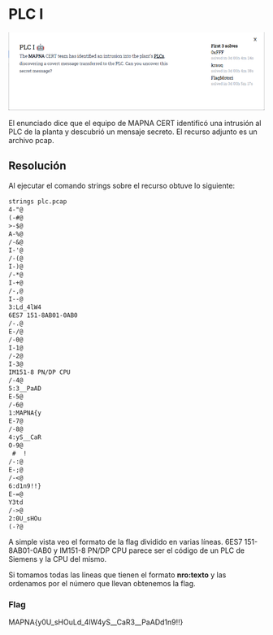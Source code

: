 # PLC I

![PLC I Clue](../images/plc1-clue.png)

El enunciado dice que el equipo de MAPNA CERT identificó una intrusión al PLC de la planta y descubrió un mensaje secreto. El recurso adjunto es un archivo pcap.

## Resolución

Al ejecutar el comando strings sobre el recurso obtuve lo siguiente:
```
strings plc.pcap
4-"@
(-#@
>-$@
A-%@
/-&@
I-'@
/-(@
I-)@
/-*@
I-+@
/-,@
I--@
3:Ld_4lW4
6ES7 151-8AB01-0AB0 
/-.@
E-/@
/-0@
I-1@
/-2@
I-3@
IM151-8 PN/DP CPU
/-4@
5:3__PaAD
E-5@
/-6@
1:MAPNA{y
E-7@
/-8@
4:yS__CaR
O-9@
 #	!
/-:@
E-;@
/-<@
6:d1n9!!}
E-=@
Y3td
/->@
2:0U_sHOu
(-?@
```

A simple vista veo el formato de la flag dividido en varias líneas. 6ES7 151-8AB01-0AB0 y IM151-8 PN/DP CPU parece ser el código de un PLC de Siemens y la CPU del mismo.

Si tomamos todas las líneas que tienen el formato **nro:texto** y las ordenamos por el número que llevan obtenemos la flag.

### Flag
MAPNA{y0U_sHOuLd_4lW4yS__CaR3__PaADd1n9!!}